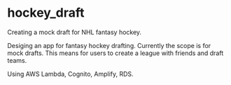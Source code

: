 # hockey_draft
Creating a mock draft for NHL fantasy hockey.


Desiging an app for fantasy hockey drafting. Currently the scope is for mock drafts. 
This means for users to create a league with friends and draft teams.

Using AWS Lambda, Cognito, Amplify, RDS.
